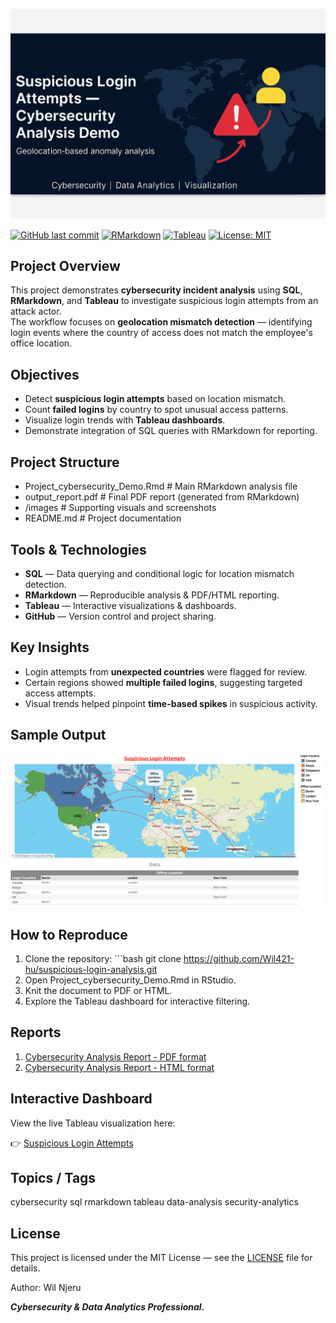 ![Title](Blue_image.png)

[![GitHub last commit](https://img.shields.io/github/last-commit/Wil421-hu/suspicious-login-analysis)](https://github.com/Wil421-hu/suspicious-login-analysis) [![RMarkdown](https://img.shields.io/badge/RMarkdown-Analysis-blue)](Project_cybersecurity_Demo.Rmd) [![Tableau](https://img.shields.io/badge/Tableau-Dashboard-orange)](https://public.tableau.com/app/profile/wil.jero/viz/SuspiciousLoginAttempts/Project_Dashboard) [![License: MIT](https://img.shields.io/badge/License-MIT-green.svg)](LICENSE)

## Project Overview

This project demonstrates **cybersecurity incident analysis** using **SQL**, **RMarkdown**, and **Tableau** to investigate suspicious login attempts from an attack actor.\
The workflow focuses on **geolocation mismatch detection** — identifying login events where the country of access does not match the employee's office location.

## Objectives

-   Detect **suspicious login attempts** based on location mismatch.
-   Count **failed logins** by country to spot unusual access patterns.
-   Visualize login trends with **Tableau dashboards**.
-   Demonstrate integration of SQL queries with RMarkdown for reporting.

## Project Structure

-   Project_cybersecurity_Demo.Rmd \# Main RMarkdown analysis file
-   output_report.pdf \# Final PDF report (generated from RMarkdown)
-   /images \# Supporting visuals and screenshots
-   README.md \# Project documentation

## Tools & Technologies

-   **SQL** — Data querying and conditional logic for location mismatch detection.
-   **RMarkdown** — Reproducible analysis & PDF/HTML reporting.
-   **Tableau** — Interactive visualizations & dashboards.
-   **GitHub** — Version control and project sharing.

## Key Insights

-   Login attempts from **unexpected countries** were flagged for review.
-   Certain regions showed **multiple failed logins**, suggesting targeted access attempts.
-   Visual trends helped pinpoint **time-based spikes** in suspicious activity.

## Sample Output

![View Dashboard](dashboard_image.png)

## How to Reproduce

1.  Clone the repository: \`\`\`bash git clone <https://github.com/Wil421-hu/suspicious-login-analysis.git>
2.  Open Project_cybersecurity_Demo.Rmd in RStudio.
3.  Knit the document to PDF or HTML.
4.  Explore the Tableau dashboard for interactive filtering.

## Reports

1.  [Cybersecurity Analysis Report - PDF format](Project_Report.pdf)
2.  [Cybersecurity Analysis Report - HTML format](https://Wil421-hu.github.io/suspicious-login-analysis/Project_Report.html)

## Interactive Dashboard

View the live Tableau visualization here:

👉 [Suspicious Login Attempts](https://public.tableau.com/app/profile/wil.jero/viz/SuspiciousLoginAttempts/Project_Dashboard)

## Topics / Tags

cybersecurity sql rmarkdown tableau data-analysis security-analytics

## License

This project is licensed under the MIT License — see the [LICENSE](LICENSE) file for details.

Author: Wil Njeru

***Cybersecurity & Data Analytics Professional.***
